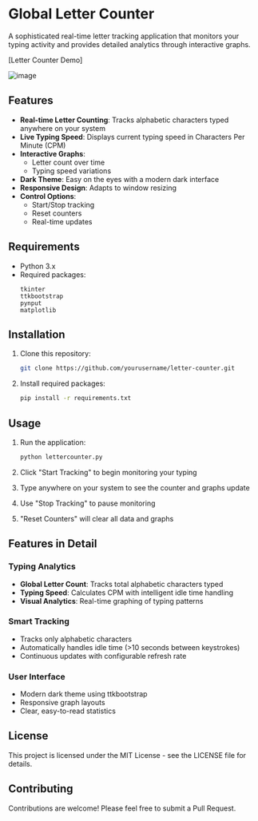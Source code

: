 
#  Global Letter Counter

A sophisticated real-time letter tracking application that monitors your typing activity and provides detailed analytics through interactive graphs.

[Letter Counter Demo]

![image](https://github.com/user-attachments/assets/7e3e923d-7eb0-419e-bb95-d8fcd5bda773)

## Features

- **Real-time Letter Counting**: Tracks alphabetic characters typed anywhere on your system
- **Live Typing Speed**: Displays current typing speed in Characters Per Minute (CPM)
- **Interactive Graphs**: 
  - Letter count over time
  - Typing speed variations
- **Dark Theme**: Easy on the eyes with a modern dark interface
- **Responsive Design**: Adapts to window resizing
- **Control Options**:
  - Start/Stop tracking
  - Reset counters
  - Real-time updates

## Requirements

- Python 3.x
- Required packages:
  ```
  tkinter
  ttkbootstrap
  pynput
  matplotlib
  ```

## Installation

1. Clone this repository:
   ```bash
   git clone https://github.com/yourusername/letter-counter.git
   ```

2. Install required packages:
   ```bash
   pip install -r requirements.txt
   ```

## Usage

1. Run the application:
   ```bash
   python lettercounter.py
   ```

2. Click "Start Tracking" to begin monitoring your typing
3. Type anywhere on your system to see the counter and graphs update
4. Use "Stop Tracking" to pause monitoring
5. "Reset Counters" will clear all data and graphs

## Features in Detail

### Typing Analytics
- **Global Letter Count**: Tracks total alphabetic characters typed
- **Typing Speed**: Calculates CPM with intelligent idle time handling
- **Visual Analytics**: Real-time graphing of typing patterns

### Smart Tracking
- Tracks only alphabetic characters
- Automatically handles idle time (>10 seconds between keystrokes)
- Continuous updates with configurable refresh rate

### User Interface
- Modern dark theme using ttkbootstrap
- Responsive graph layouts
- Clear, easy-to-read statistics

## License

This project is licensed under the MIT License - see the LICENSE file for details.

## Contributing

Contributions are welcome! Please feel free to submit a Pull Request.
